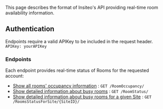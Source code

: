 
This page describes the format of Insiteo's API providing real-time room availability information.

## Authentication

Endpoints require a valid APIKey to be included in the request header.
`APIKey: yourAPIKey`

### Endpoints

Each endpoint provides real-time status of Rooms for the requested account:

* [Show all rooms' occupancy information](RoomOccupancy.md) : `GET /RoomOccupancy/`
* [Show detailed information about busy rooms](RoomStatus.md) : `GET /RoomStatus/`
* [Show detailed information about busy rooms for a given Site](RoomStatus.md) : `GET /RoomsStatusForSite/{SiteID}/`
